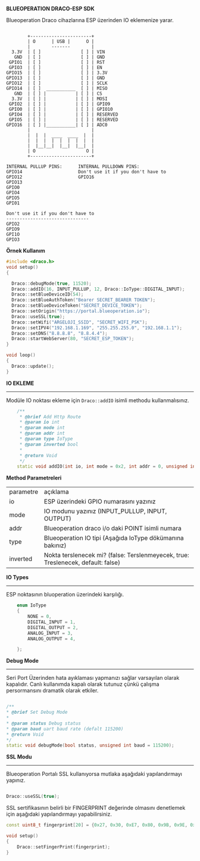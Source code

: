 **BLUEOPERATION DRACO-ESP SDK**

Blueoperation Draco cihazlarına ESP üzerinden IO eklemenize yarar.

```plaintext

        +-----------------------+
        | O      | USB |      O |
        |        -------        |
  3.3V  | [ ]               [ ] | VIN
   GND  | [ ]               [ ] | GND
 GPIO1  | [ ]               [ ] | RST
 GPIO3  | [ ]               [ ] | EN 
GPIO15  | [ ]               [ ] | 3.3V
GPIO13  | [ ]               [ ] | GND
GPIO12  | [ ]               [ ] | SCLK
GPIO14  | [ ]  ___________  [ ] | MISO
   GND  | [ ] |           | [ ] | CS 
  3.3V  | [ ] |           | [ ] | MOSI 
 GPIO2  | [ ] |           | [ ] | GPIO9 
 GPIO0  | [ ] |           | [ ] | GPIO10
 GPIO4  | [ ] |           | [ ] | RESERVED
 GPIO5  | [ ] |           | [ ] | RESERVED
GPIO16  | [ ] |___________| [ ] | ADC0
        |                       |
        |  |  |  ____  ____  |  |
        |  |  |  |  |  |  |  |  |
        |  |__|__|  |__|  |__|  |
        | O                   O |
        +-----------------------+

INTERNAL PULLUP PINS:      INTERNAL PULLDOWN PINS:
GPIO14                     Don't use it if you don't have to
GPIO12                     GPIO16
GPIO13
GPIO0
GPIO4
GPIO5
GPI01

Don't use it if you don't have to
-------------------------------
GPIO2
GPIO9
GPI1O
GPIO3

```

**Örnek Kullanım**

```cpp
#include <draco.h>
void setup()
{

  Draco::debugMode(true, 11520);
  Draco::addIO(16, INPUT_PULLUP, 12, Draco::IoType::DIGITAL_INPUT);
  Draco::setBlueDeviceID(54);
  Draco::setBlueAuthToken("Bearer SECRET_BEARER TOKEN");
  Draco::setBlueDeviceToken("SECRET_DEVICE_TOKEN"); 
  Draco::setOrigin("https://portal.blueoperation.io");
  Draco::useSSL(true);
  Draco::setWifi("ARGELOJI_SSID", "SECRET_WIFI_PSK");
  Draco::setIPV4("192.168.1.169", "255.255.255.0", "192.168.1.1");
  Draco::setDNS("8.8.8.8", "8.8.4.4");
  Draco::startWebServer(80, "SECRET_ESP_TOKEN");
}

void loop()
{
  Draco::update();
}
```

**IO EKLEME**

---

Modüle IO noktası ekleme için `Draco::addIO` isimli methodu kullanmalısınız.

```cpp
    /**
     * @brief Add Http Route
     * @param io int
     * @param mode int
     * @param addr int
     * @param type IoType
     * @param inverted bool
     *
     * @return Void
     */
    static void addIO(int io, int mode = 0x2, int addr = 0, unsigned int type = 0, bool inverted=false);
```

**Method Parametreleri**

<table>
<tbody>
    <tr><td>parametre</td><td>açıklama</td></tr>
    <tr><td>io</td><td>ESP üzerindeki GPIO numarasını yazınız</td></tr>    
    <tr><td>mode</td><td>IO modunu yazınız (INPUT_PULLUP, INPUT, OUTPUT)</td></tr>
    <tr><td>addr</td><td>Blueoperation draco i/o daki POINT isimli numara</td></tr>
    <tr><td>type</td><td>Blueoperation IO tipi (Aşağıda IoType dökümanına bakınız)</td></tr>
    <tr><td>inverted</td><td>Nokta terslenecek mi? (false: Terslenmeyecek, true: Treslenecek, default: false)</td></tr>
</tbody></table>


**IO Types**

---

ESP noktasının bluoperation üzerindeki karşılığı.

```cpp
    enum IoType
    {
        NONE = 0,
        DIGITAL_INPUT = 1,
        DIGITAL_OUTPUT = 2,
        ANALOG_INPUT = 3,
        ANALOG_OUTPUT = 4,

    };
```


**Debug Mode**

---

Seri Port Üzerinden hata ayıklaması yapmanızı sağlar varsayılan olarak kapalıdır. Canlı kullanımda kapalı olarak tutunuz çünkü çalışma persormansını dramatik olarak etkiler.


```cpp

/**
* @brief Set Debug Mode
*
* @param status Debug status
* @param baud uart baud rate (defalt 115200)
* @return Void
*/
static void debugMode(bool status, unsigned int baud = 115200);
```


**SSL Modu**

---

Blueoperation Portalı SSL kullanıyorsa mutlaka aşağıdaki yapılandırmayı yapınız.

```cpp

Draco::useSSL(true);

```

SSL sertifikasının belirli bir FINGERPRINT değerinde olmasını denetlemek için aşağıdaki yapılandırmayı yapabilirsiniz.

```cpp
const uint8_t fingerprint[20] = {0x27, 0x30, 0xE7, 0x80, 0x9B, 0x9E, 0x16, 0x1F, 0xAE, 0x97, 0xD0, 0xDD, 0x55, 0x84, 0xAC, 0x61, 0xC4, 0xCE, 0xBE, 0xEA};

void setup()
{
    Draco::setFingerPrint(fingerprint);
}

```